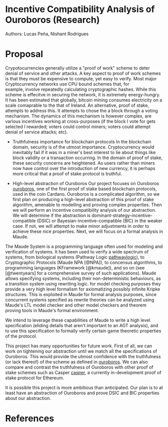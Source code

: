# Incentive Compatibility Analysis of Ouroboros (Research)

Authors: Lucas Peña, Nishant Rodrigues

# Proposal

Crypotocurrencies generally utilize a "proof of work" scheme to deter denial of
service and other attacks. A key aspect to proof of work schemes is that they
must be expensive to compute, yet easy to verify. Most major Cryptocurrency
networks use CPU bound schemes that, for example, involve repeatedly calculating
cryptographic hashes. While this scheme is effecitve in securing the network, it
is extremely energy-hungry. It has been estimated that globally, bitcoin mining
consumes electricity on a scale comaprable to the that of Ireland. An
alternative, proof of stake, attempts to address this. It attempts to chose the
a block through a voting mechanism. The dynamics of this mechanism is however
complex, are various incentives working at cross-purposes (if the block I vote
for gets selected I rewarded; voters could control miners; voters could attempt
denial of service attacks; etc).

- Truthfulness importance for blockchain protocols
In the blockchain domain, security is of the utmost importance. Cryptocurrency would inevitably fail if it was in a miner's best interest to lie about things like block validity or a transaction occurring. In the domain of proof of stake, these security concerns are heightened. As users rather than miners now have control over the introduction of new currency, it is perhaps more critical that a proof of stake protocol is truthful.

- High-level abstraction of Ouroboros
Our project focuses on Ouroboros [ouroboros], one of the first proof of stake based blockchain protocols, used in the coin Cardano. Ouroboros is a complicated algorithm, so we first plan on producing a high-level abstraction of this proof of stake algorithm, amenable to modelling and proving complex properties. Then we will perform an incentive compatibility analysis of our abstraction. We will determine if the abstraction is dominant-strategy-incentive-compatible (DSIC) or Bayesian-incentive-compatible (BIC) in the weaker case. If not, we will attempt to make minor adjustments in order to achieve these nice properties. Next, we will focus on a formal analysis in Maude.

The Maude System is a programming language often used for modeling and
verification of systems. It has been used to verify a wide spectrum of systems,
from biological systems (Pathway Logic [pathwaylogic]), to Cryptographic
Protocols (Maude NPA [@NPA]), to concensus algorithms, to programming languages
(KFramework [@kmaude]), and so on (see [@twentyears] for a comprehensive survey
of such applications). Maude allows specifying systems, including their
non-deterministic behaviours, as a transition system using rewriting logic. for
model checking purposes they provide a very high level formalism for
axiomatizing possibly infinite Kripke structures. This is exploited in Maude for
formal analysis purposes, since concurrent systems specified as rewrite theories
can be analyzed using Maude's LTL model checker and other model checkers and
theorem proving tools in Maude's formal environment.

We intend to leverage these capabilities of Maude to write a high level
specification (eliding details that aren't important to an AGT analysis),
and to use this specification to formally verify certain game theoretic properties
of the protocol.

This project has many opportunities for future work. First of all, we can work on tightening our abstraction until we match all the specifications of Ouroboros. This would provide the utmost confidence with the truthfulness (or lack thereof) of the scheme as defined in [ouroboros]. We can also compare and contrast the truthfulness of Ouroboros with other proof of stake schemes such as Casper [casper], a currently in-development proof of stake protocol for Ethereum.

It is possible this project is more ambitious than anticipated. Our plan is to at least have an abstraction of Ouroboros and prove DSIC and BIC properties about our abstraction.

# References

[ouroboros]: https://eprint.iacr.org/2016/889.pdf
[casper]: https://arxiv.org/abs/1710.09437
[blockchain-agt]: https://dl.acm.org/citation.cfm?id=2772879.2773270

[pathwaylogic]: https://doi.org/10.1016/S1571-0661(05)82533-2
